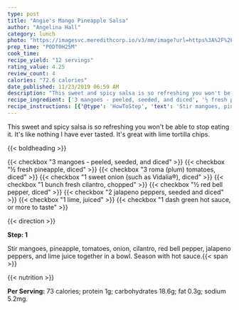 ```yaml
---
type: post
title: "Angie's Mango Pineapple Salsa"
author: "Angelina Hall"
category: lunch
photo: "https://imagesvc.meredithcorp.io/v3/mm/image?url=https%3A%2F%2Fimages.media-allrecipes.com%2Fuserphotos%2F5215464.jpg"
prep_time: "P0DT0H25M"
cook_time: 
recipe_yield: "12 servings"
rating_value: 4.25
review_count: 4
calories: "72.6 calories"
date_published: 11/23/2019 06:59 AM
description: "This sweet and spicy salsa is so refreshing you won't be able to stop eating it. It's like nothing I have ever tasted. It's great with lime tortilla chips."
recipe_ingredient: ['3 mangoes - peeled, seeded, and diced', '½ fresh pineapple, diced', '3 roma (plum) tomatoes, diced', '1 sweet onion (such as Vidalia®), diced', '1 bunch fresh cilantro, chopped', '½ red bell pepper, diced', '2 jalapeno peppers, seeded and diced', '1 lime, juiced', '1 dash green hot sauce, or more to taste']
recipe_instructions: [{'@type': 'HowToStep', 'text': 'Stir mangoes, pineapple, tomatoes, onion, cilantro, red bell pepper, jalapeno peppers, and lime juice together in a bowl. Season with hot sauce.\n'}]
---
```


This sweet and spicy salsa is so refreshing you won't be able to stop eating it. It's like nothing I have ever tasted. It's great with lime tortilla chips. 

{{< boldheading >}}

{{< checkbox "3  mangoes - peeled, seeded, and diced" >}}
{{< checkbox "½  fresh pineapple, diced" >}}
{{< checkbox "3  roma (plum) tomatoes, diced" >}}
{{< checkbox "1  sweet onion (such as Vidalia®), diced" >}}
{{< checkbox "1 bunch fresh cilantro, chopped" >}}
{{< checkbox "½  red bell pepper, diced" >}}
{{< checkbox "2  jalapeno peppers, seeded and diced" >}}
{{< checkbox "1  lime, juiced" >}}
{{< checkbox "1 dash green hot sauce, or more to taste" >}}


{{< direction >}}

**Step: 1**

Stir mangoes, pineapple, tomatoes, onion, cilantro, red bell pepper, jalapeno peppers, and lime juice together in a bowl. Season with hot sauce.{{< span >}}

{{< nutrition >}}

**Per Serving:** 73 calories; protein 1g; carbohydrates 18.6g; fat 0.3g; sodium 5.2mg.